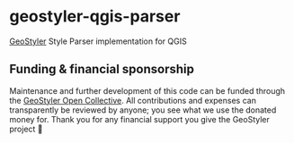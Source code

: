 # geostyler-qgis-parser
[GeoStyler](https://github.com/geostyler/geostyler/) Style Parser implementation for QGIS

## <a name="funding"></a>Funding & financial sponsorship

Maintenance and further development of this code can be funded through the
[GeoStyler Open Collective](https://opencollective.com/geostyler). All contributions and
expenses can transparently be reviewed by anyone; you see what we use the donated money for.
Thank you for any financial support you give the GeoStyler project 💞

